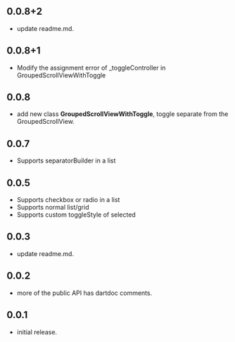 ## 0.0.8+2

* update readme.md.

## 0.0.8+1

* Modify the assignment error of _toggleController in GroupedScrollViewWithToggle

## 0.0.8

* add new class **GroupedScrollViewWithToggle**, toggle separate from the GroupedScrollView.

## 0.0.7

* Supports separatorBuilder in a list

## 0.0.5

* Supports checkbox or radio in a list
* Supports normal list/grid
* Supports custom toggleStyle of selected

## 0.0.3

* update readme.md.

## 0.0.2

* more of the public API has dartdoc comments.

## 0.0.1

* initial release.
